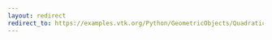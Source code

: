 ```yaml
---
layout: redirect
redirect_to: https://examples.vtk.org/Python/GeometricObjects/QuadraticTetra/
---
```

